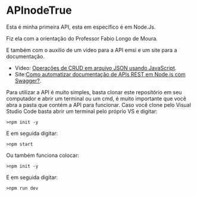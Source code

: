 # APInodeTrue

Esta é minha primeira API, esta em específico é em Node.Js.

Fiz ela com a orientação do Professor Fabio Longo de Moura.

E também com o auxilio de um video para a API emsi e um site para a documentação.
* Video: [Operações de CRUD em arquivo JSON usando JavaScript](https://www.youtube.com/watch?v=M7uMuGIlA98).
* Site:[Como automatizar documentação de APIs REST em Node.js com Swagger?](https://www.letscode.com.br/blog/como-automatizar-documentacao-de-apis-rest-em-nodejs-com-swagger).

Para utilizar a API é muito simples, basta clonar este repositório em seu computador e abrir um terminal ou um cmd, é muito importante que você abra a pasta que contém a API para funcionar.
Caso você clone pelo Visual Studio Code basta abrir um terminal pelo próprio VS e digitar:
```
>npm init -y
```
E em seguida digitar:
```
>npm start
```

Ou também funciona colocar:

```
>npm init -y
```
E em seguida digitar:
```
>npm run dev
```